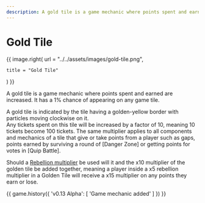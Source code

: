 ```yaml
---
description: A gold tile is a game mechanic where points spent and earned are increased. It has a 1% chance of appearing on any game tile.
---
```


# Gold Tile

{{ image.right(
    url = "../../assets/images/gold-tile.png",
    
    title = "Gold Tile"
) }}

A gold tile is a game mechanic where points spent and earned are increased. It has a 1% chance of appearing on any game tile.

A gold tile is indicated by the tile having a golden-yellow border with particles moving clockwise on it.  
Any tickets spent on this tile will be increased by a factor of 10, meaning 10 tickets become 100 tickets. The same multiplier applies to all components and mechanics of a tile that give or take points from a player such as gaps, points earned by surviving a round of [Danger Zone] or getting points for votes in [Quip Battle].

Should a [Rebellion multiplier](rebellion.md) be used will it and the x10 multiplier of the golden tile be added together, meaning a player inside a x5 rebellion multiplier in a Golden Tile will receive a x15 multiplier on any points they earn or lose.

{{ game.history({
    'v0.13 Alpha': [
        'Game mechanic added'
    ]
}) }}